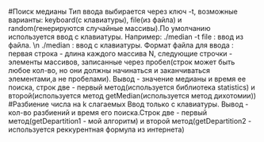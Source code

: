 #Поиск медианы
Тип ввода выбирается через ключ -t, возможные варианты: keyboard(с клавиатуры), file(из файла) и random(генерируются случайные массивы).По умолчанию используется ввод с клавиатуры. Например:
  ./median -t file : ввод из файла. \n
  ./median : ввод с клавиатуры.
  Формат файла для ввода : первая строка - длина каждого массива N, следующие строчки - элементы массивов, записанные через пробел(строк может быть любое кол-во, но они должны начинаться и заканчиваться элементами,а не пробелами).
  Вывод - значение медианы и время ее поиска, строк две - первый метод(используется библиотека statistics) и второй(используется метод getMedian(используется метод дихотомии))
#Разбиение числа на k слагаемых
 Ввод только с клавиатуры.
  Вывод - кол-во разбиений и время его поиска.Строк две - первый метод(getDepartition1 - мой алгоритм) и второй метод(getDepartition2 - используется реккурентная формула из интернета)
